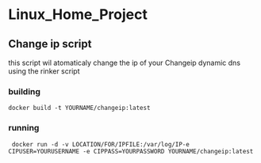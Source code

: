 # Linux_Home_Project
## Change ip script
this script wil atomaticaly change the ip of your Changeip dynamic dns using the rinker script
### building
~~~~
docker build -t YOURNAME/changeip:latest
~~~~
### running
~~~~
 docker run -d -v LOCATION/FOR/IPFILE:/var/log/IP-e CIPUSER=YOURUSERNAME -e CIPPASS=YOURPASSWORD YOURNAME/changeip:latest
~~~~
